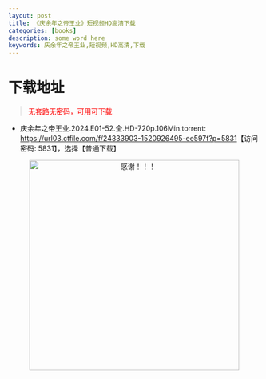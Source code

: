 ```yaml
---
layout: post
title: 《庆余年之帝王业》短视频HD高清下载
categories: [books]
description: some word here
keywords: 庆余年之帝王业,短视频,HD高清,下载
---
```


# 下载地址

> <p style="color:red" >无套路无密码，可用可下载</p>

- 庆余年之帝王业.2024.E01-52.全.HD-720p.106Min.torrent: <https://url03.ctfile.com/f/24333903-1520926495-ee597f?p=5831>【访问密码: 5831】，选择【普通下载】

<div align="center"><img src="https://pic.imgdb.cn/item/6707df6bd29ded1a8ce37031.gif" alt="感谢！！！" width="420px" height="auto"/></div>
